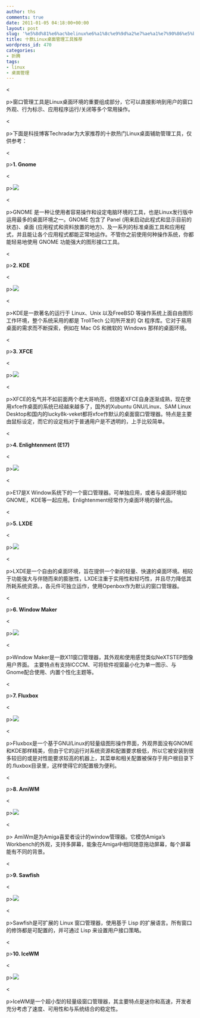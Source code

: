 ```yaml
---
author: ths
comments: true
date: 2011-01-05 04:18:00+00:00
layout: post
slug: '%e5%8d%81%e6%ac%belinux%e6%a1%8c%e9%9d%a2%e7%ae%a1%e7%90%86%e5%b7%a5%e5%85%b7%e6%8e%a8%e8%8d%90'
title: 十款Linux桌面管理工具推荐
wordpress_id: 470
categories:
- 折腾
tags:
- linux
- 桌面管理
---
```


<





p>窗口管理工具是Linux桌面环境的重要组成部分，它可以直接影响到用户的窗口外观、行为标示、应用程序运行/关闭等多个常用操作。





<





p>下面是科技博客Techradar为大家推荐的十款热门Linux桌面辅助管理工具，仅供参考：





<





p>**1. Gnome**





<





p>![](http://upload.newhua.com/3/03/1294108917454.jpg)





<





p>GNOME 是一种让使用者容易操作和设定电脑环境的工具，也是Linux发行版中运用最多的桌面环境之一。GNOME 包含了 Panel (用来启动此程式和显示目前的状态)、桌面 (应用程式和资料放置的地方)、及一系列的标准桌面工具和应用程式，并且能让各个应用程式都能正常地运作。不管你之前使用何种操作系统，你都能轻易地使用 GNOME 功能强大的图形接口工具。





<





p>**2. KDE**





<





p>![](http://upload.newhua.com/e/35/1294108870187.jpg)





<





p>KDE是一款著名的运行于 Linux、Unix 以及FreeBSD 等操作系统上面自由图形工作环境，整个系统采用的都是 TrollTech 公司所开发的 Qt 程序库。它对于易用桌面的需求而不断探索，例如在 Mac OS 和微软的 Windows 那样的桌面环境。





<





p>**3. XFCE**





<





p>![](http://upload.newhua.com/a/32/1294108860963.jpg)





<





p>XFCE的名气并不如前面两个老大哥响亮，但随着XFCE自身逐渐成熟，现在使用xfce作桌面的系统已经越来越多了，国外的Xubuntu GNU/Linux、SAM Linux Desktop和国内的lucky8k-veket都将xfce作默认的桌面窗口管理器。特点是主要由鼠标设定，而它的设定档对于普通用户是不透明的，上手比较简单。





<





p>**4. Enlightenment (E17)**





<





p>![](http://upload.newhua.com/1/06/1294108852843.jpg)





<





p>E17是X Window系统下的一个窗口管理器。可单独应用，或者与桌面环境如GNOME，KDE等一起应用。Enlightenment经常作为桌面环境的替代品。





<





p>**5. LXDE**





<





p>![](http://upload.newhua.com/d/20/1294108843217.jpg)





<





p>LXDE是一个自由的桌面环境，旨在提供一个新的轻量、快速的桌面环境。相较于功能强大与伴随而来的膨胀性，LXDE注重于实用性和轻巧性，并且尽力降低其所耗系统资源。，各元件可独立运作，使用Openbox作为默认的窗口管理器。





<





p>**6. Window Maker**





<





p>![](http://upload.newhua.com/2/b9/1294108835270.jpg)





<





p>Window Maker是一款X11窗口管理器，其外观和使用感觉类似NeXTSTEP图像用户界面。 主要特点有支持ICCCM、可将软件视窗最小化为单一图示、与Gnome配合使用、内置个性化主题等。





<





p>**7. Fluxbox**





<





p>![](http://upload.newhua.com/f/1a/1294108825970.jpg)





<





p>Fluxbox是一个基于GNU/Linux的轻量级图形操作界面，外观界面没有GNOME和KDE那样精美，但由于它的运行对系统资源和配置要求极低，所以它被安装到很多较旧的或是对性能要求较高的机器上，其菜单和相关配置被保存于用户根目录下的.fluxbox目录里，这样使得它的配置极为便利。





<





p>**8. AmiWM**





<





p>![](http://upload.newhua.com/a/f3/1294108815432.jpg)





<





p> AmiWm是为Amiga喜爱者设计的window管理器。它模仿Amiga’s Workbench的外观，支持多屏幕，能象在Amiga中相同随意拖动屏幕，每个屏幕能有不同的背景。





<





p>**9. Sawfish**





<





p>![](http://upload.newhua.com/4/e6/1294108804826.jpg)





<





p>Sawfish是可扩展的 Linux 窗口管理器，使用基于 Lisp 的扩展语言。所有窗口的修饰都是可配置的，并可通过 Lisp 来设置用户接口策略。





<





p>**10. IceWM**





<





p>![](http://upload.newhua.com/b/64/1294108792727.jpg)





<





p>IceWM是一个超小型的轻量级窗口管理器，其主要特点是迷你和高速，开发者充分考虑了速度、可用性和与系统结合的稳定性。



